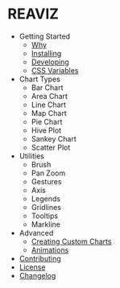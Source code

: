 # REAVIZ

- Getting Started
  - [Why](getting-started/why.md)
  - [Installing](getting-started/installing.md)
  - [Developing](getting-started/developing.md)
  - [CSS Variables](getting-started/css-vars.md)
- Chart Types
  - Bar Chart
  - Area Chart
  - Line Chart
  - Map Chart
  - Pie Chart
  - Hive Plot
  - Sankey Chart
  - Scatter Plot
- Utilities
  - Brush
  - Pan Zoom
  - Gestures
  - Axis
  - Legends
  - Gridlines
  - Tooltips
  - Markline
- Advanced
  - [Creating Custom Charts](advanced/custom-charts.md)
  - [Animations](advanced/animations.md)
- [Contributing](CONTRIBUTING.md)
- [License](https://github.com/jask-oss/reaviz/blob/master/LICENSE)
- [Changelog](https://github.com/jask-oss/reaviz/blob/master/CHANGELOG.md)
